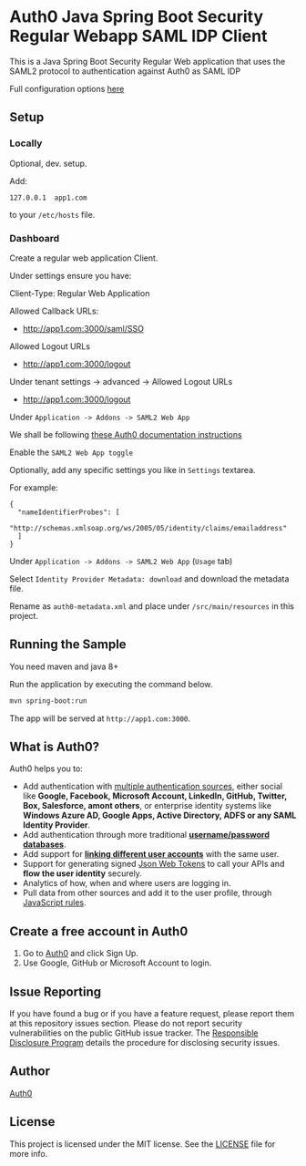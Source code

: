 # Auth0 Java Spring Boot Security Regular Webapp SAML IDP Client   

This is a Java Spring Boot Security Regular Web application that uses the SAML2 protocol
to authentication against Auth0 as SAML IDP

Full configuration options [here](https://gist.github.com/arcseldon/fc601419c5e7ccc5a776ff3b56b82955)

## Setup

### Locally

Optional, dev. setup.

Add:

```
127.0.0.1  app1.com
```

to your `/etc/hosts` file.


### Dashboard

Create a regular web application Client.

Under settings ensure you have:

Client-Type: Regular Web Application 

Allowed Callback URLs:
 - http://app1.com:3000/saml/SSO

Allowed Logout URLs
 - http://app1.com:3000/logout

Under tenant settings -> advanced -> Allowed Logout URLs
 - http://app1.com:3000/logout


Under `Application -> Addons -> SAML2 Web App`

We shall be following [these Auth0 documentation instructions](https://auth0.com/docs/protocols/saml/saml-idp-generic#2-configure-auth0-as-idp)

Enable the `SAML2 Web App toggle`

Optionally, add any specific settings you like in `Settings` textarea.

For example:

```
{
  "nameIdentifierProbes": [
    "http://schemas.xmlsoap.org/ws/2005/05/identity/claims/emailaddress"
  ]
}
```

Under `Application -> Addons -> SAML2 Web App` (`Usage` tab)

Select `Identity Provider Metadata: download` and download the metadata file.

Rename as `auth0-metadata.xml` and place under `/src/main/resources` in this project.


## Running the Sample

You need maven and java 8+

Run the application by executing the command below.

```bash
mvn spring-boot:run
```

The app will be served at `http://app1.com:3000`.


## What is Auth0?

Auth0 helps you to:

* Add authentication with [multiple authentication sources](https://docs.auth0.com/identityproviders), either social like **Google, Facebook, Microsoft Account, LinkedIn, GitHub, Twitter, Box, Salesforce, amont others**, or enterprise identity systems like **Windows Azure AD, Google Apps, Active Directory, ADFS or any SAML Identity Provider**.
* Add authentication through more traditional **[username/password databases](https://docs.auth0.com/mysql-connection-tutorial)**.
* Add support for **[linking different user accounts](https://docs.auth0.com/link-accounts)** with the same user.
* Support for generating signed [Json Web Tokens](https://docs.auth0.com/jwt) to call your APIs and **flow the user identity** securely.
* Analytics of how, when and where users are logging in.
* Pull data from other sources and add it to the user profile, through [JavaScript rules](https://docs.auth0.com/rules).

## Create a free account in Auth0

1. Go to [Auth0](https://auth0.com) and click Sign Up.
2. Use Google, GitHub or Microsoft Account to login.

## Issue Reporting

If you have found a bug or if you have a feature request, please report them at this repository issues section. Please do not report security vulnerabilities on the public GitHub issue tracker. The [Responsible Disclosure Program](https://auth0.com/whitehat) details the procedure for disclosing security issues.

## Author

[Auth0](auth0.com)

## License

This project is licensed under the MIT license. See the [LICENSE](LICENSE) file for more info.

